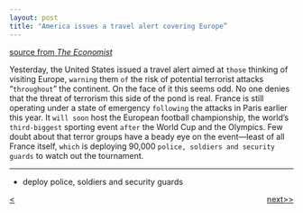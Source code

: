 ```yaml
---
layout: post
title: "America issues a travel alert covering Europe”
---
```


[source from <em>The Economist</em>][link]


Yesterday, the United States issued a travel alert aimed at `those` thinking of visiting Europe, `warning` them `of` the risk of potential terrorist attacks “`throughout`” the continent. On the face of it this seems odd. No one denies that the threat of terrorism this side of the pond is real. France is still operating under a state of emergency `following` the attacks in Paris earlier this year. It `will soon` host the European football championship, the world’s `third-biggest` sporting event `after` the World Cup and the Olympics. Few doubt about that terror groups have a beady eye on the event—least of all France itself, `which` is deploying 90,000 `police, soldiers and security guards` to watch out the tournament.

********************************************

* deploy police, soldiers and security guards 

<div style="position: relative;"><div><a href="http://jayhawk.ningtian.info/blogs/2016/05/23/greece-was-supposed-to-return-migrants-to-turkey"><<previous</a></div><div style="position: absolute; right: 0px; top: 0px;"><a href="http://jayhawk.ningtian.info/blogs/2016/05/24/americans-are-increasingly-addicted-to-opioids">next>></a></div></div>



[link]: http://www.economist.com/blogs/gulliver/2016/06/fair-warning
